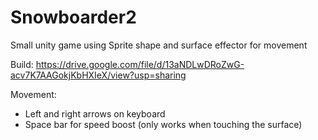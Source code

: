 # Snowboarder2
 Small unity game using Sprite shape and surface effector for movement

Build:
https://drive.google.com/file/d/13aNDLwDRoZwG-acv7K7AAGokjKbHXIeX/view?usp=sharing

Movement:
- Left and right arrows on keyboard
- Space bar for speed boost (only works when touching the surface)